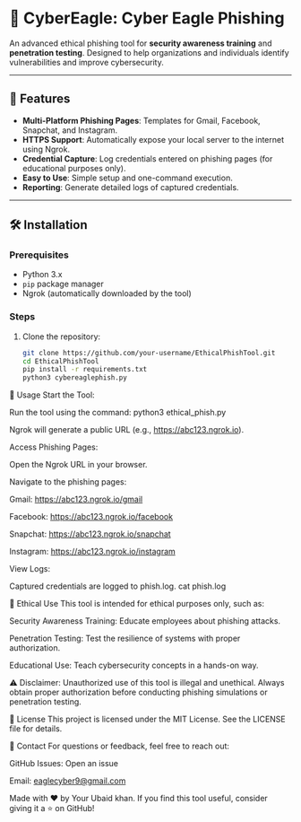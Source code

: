 # 🦅 CyberEagle: Cyber Eagle Phishing

An advanced ethical phishing tool for **security awareness training** and **penetration testing**. Designed to help organizations and individuals identify vulnerabilities and improve cybersecurity.

---

## 🚀 Features

- **Multi-Platform Phishing Pages**: Templates for Gmail, Facebook, Snapchat, and Instagram.
- **HTTPS Support**: Automatically expose your local server to the internet using Ngrok.
- **Credential Capture**: Log credentials entered on phishing pages (for educational purposes only).
- **Easy to Use**: Simple setup and one-command execution.
- **Reporting**: Generate detailed logs of captured credentials.

---

## 🛠️ Installation

### Prerequisites
- Python 3.x
- `pip` package manager
- Ngrok (automatically downloaded by the tool)

### Steps
1. Clone the repository:
   ```bash
   git clone https://github.com/your-username/EthicalPhishTool.git
   cd EthicalPhishTool
   pip install -r requirements.txt
   python3 cybereaglephish.py

   
🎯 Usage
Start the Tool:

Run the tool using the command:
     python3 ethical_phish.py 

Ngrok will generate a public URL (e.g., https://abc123.ngrok.io).

Access Phishing Pages:

Open the Ngrok URL in your browser.

Navigate to the phishing pages:

Gmail: https://abc123.ngrok.io/gmail

Facebook: https://abc123.ngrok.io/facebook

Snapchat: https://abc123.ngrok.io/snapchat

Instagram: https://abc123.ngrok.io/instagram

View Logs:

Captured credentials are logged to phish.log.
   cat phish.log

  📜 Ethical Use
This tool is intended for ethical purposes only, such as:

Security Awareness Training: Educate employees about phishing attacks.

Penetration Testing: Test the resilience of systems with proper authorization.

Educational Use: Teach cybersecurity concepts in a hands-on way.

⚠️ Disclaimer: Unauthorized use of this tool is illegal and unethical. Always obtain proper authorization before conducting phishing simulations or penetration testing.

📄 License
This project is licensed under the MIT License. See the LICENSE file for details.

📧 Contact
For questions or feedback, feel free to reach out:

GitHub Issues: Open an issue

Email: eaglecyber9@gmail.com

Made with ❤️ by Your Ubaid khan.
If you find this tool useful, consider giving it a ⭐ on GitHub!
 
